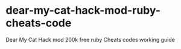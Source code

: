 # dear-my-cat-hack-mod-ruby-cheats-code
Dear My Cat Hack mod 200k free ruby Cheats codes working guide
